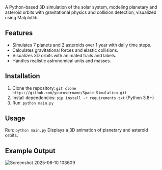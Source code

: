 
A Python-based 3D simulation of the solar system, modeling planetary and asteroid orbits with gravitational physics and collision detection, visualized using Matplotlib.

## Features
- Simulates 7 planets and 2 asteroids over 1 year with daily time steps.
- Calculates gravitational forces and elastic collisions.
- Visualizes 3D orbits with animated trails and labels.
- Handles realistic astronomical units and masses.

## Installation
1. Clone the repository: `git clone https://github.com/yourusername/Space-Simulation.git`
2. Install dependencies: `pip install -r requirements.txt` (Python 3.8+)
3. Run: `python main.py`

## Usage
Run: `python main.py`
Displays a 3D animation of planetary and asteroid orbits.

## Example Output
![Screenshot 2025-06-10 103609](https://github.com/user-attachments/assets/6260b26d-d8b3-404e-878c-a4e3ecd819a7)
